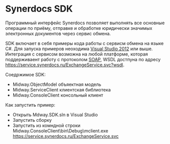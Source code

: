# Synerdocs SDK
Программный интерфейс Synerdocs позволяет выполнять все основные операции по приёму, отправке и обработке юридически значимых электронных документов через сервис обмена.

SDK включает в себя примеры кода работы с сервисм обмена на языке C#. Для запуска примеров неоходима [Visual Studio 2012](https://www.microsoft.com/ru-ru/download/details.aspx?id=30678) или выше. Интеграция с сервисом возможна на любой платформе, которая поддерживаент работу с протоколом [SOAP](https://ru.wikipedia.org/wiki/SOAP), WSDL достпуна по адресу https://service.synerdocs.ru/ExchangeService.svc?wsdl.

Соедржимое SDK:
 * Midway.ObjectModel объяектная модель
 * Midway.ServiceClient клиентская библиотека
 * Midway.ConsoleClient консольный клиент

Как запустить пример:
 * Открыть Mdway.SDK.sln в Visual Studio
 * Запустить сборку
 * Запустить из комндной строки Midway.ConsoleClient\bin\Debug\mclient.exe https://service.synerdocs.ru/ExchangeService.svc


